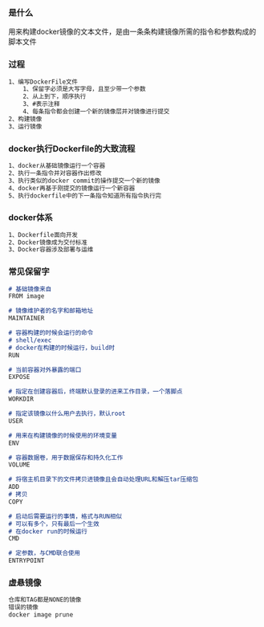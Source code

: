 ### 是什么
用来构建docker镜像的文本文件，是由一条条构建镜像所需的指令和参数构成的脚本文件
### 过程
```markdown
1、编写DockerFile文件  
    1、保留字必须是大写字母，且至少带一个参数
    2、从上到下，顺序执行
    3、#表示注释
    4、每条指令都会创建一个新的镜像层并对镜像进行提交
2、构建镜像  
3、运行镜像  
```
### docker执行Dockerfile的大致流程
```markdown
1、docker从基础镜像运行一个容器
2、执行一条指令并对容器作出修改
3、执行类似的docker commit的操作提交一个新的镜像
4、docker再基于刚提交的镜像运行一个新容器
5、执行dockerfile中的下一条指令知道所有指令执行完
```
### docker体系
```markdown
1、Dockerfile面向开发
2、Docker镜像成为交付标准
3、Docker容器涉及部署与运维
```
### 常见保留字
```markdown
# 基础镜像来自
FROM image

# 镜像维护者的名字和邮箱地址
MAINTAINER

# 容器构建的时候会运行的命令
# shell/exec
# docker在构建的时候运行，build时
RUN

# 当前容器对外暴露的端口
EXPOSE

# 指定在创建容器后，终端默认登录的进来工作目录，一个落脚点
WORKDIR

# 指定该镜像以什么用户去执行，默认root
USER

# 用来在构建镜像的时候使用的环境变量
ENV

# 容器数据卷，用于数据保存和持久化工作
VOLUME

# 将宿主机目录下的文件拷贝进镜像且会自动处理URL和解压tar压缩包
ADD
# 拷贝
COPY

# 启动后需要运行的事情，格式与RUN相似
# 可以有多个，只有最后一个生效
# 在docker run的时候运行
CMD

# 定参数，与CMD联合使用
ENTRYPOINT
```
### 虚悬镜像
```markdown
仓库和TAG都是NONE的镜像
错误的镜像
docker image prune
```